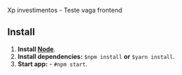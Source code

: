 Xp investimentos - Teste vaga frontend

## Install
1. **Install [Node](https://nodejs.org)**.
2. **Install dependencies:** `$npm install` **or** `$yarn install`.
3. **Start app:** - `#npm start`.
